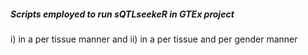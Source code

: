 
##### Scripts employed to run sQTLseekeR in GTEx project

i) in a per tissue manner and
ii) in a per tissue and per gender manner
